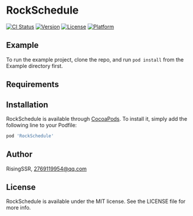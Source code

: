 # RockSchedule

[![CI Status](https://img.shields.io/travis/RisingSSR/RockSchedule.svg?style=flat)](https://travis-ci.org/RisingSSR/RockSchedule)
[![Version](https://img.shields.io/cocoapods/v/RockSchedule.svg?style=flat)](https://cocoapods.org/pods/RockSchedule)
[![License](https://img.shields.io/cocoapods/l/RockSchedule.svg?style=flat)](https://cocoapods.org/pods/RockSchedule)
[![Platform](https://img.shields.io/cocoapods/p/RockSchedule.svg?style=flat)](https://cocoapods.org/pods/RockSchedule)

## Example

To run the example project, clone the repo, and run `pod install` from the Example directory first.

## Requirements

## Installation

RockSchedule is available through [CocoaPods](https://cocoapods.org). To install
it, simply add the following line to your Podfile:

```ruby
pod 'RockSchedule'
```

## Author

RisingSSR, 2769119954@qq.com

## License

RockSchedule is available under the MIT license. See the LICENSE file for more info.
